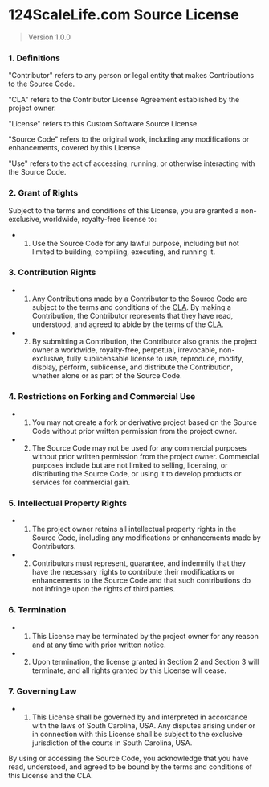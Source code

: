 # 124ScaleLife.com Source License

> Version 1.0.0

### 1. Definitions

"Contributor" refers to any person or legal entity that makes Contributions to the Source Code.

"CLA" refers to the Contributor License Agreement established by the project owner.

"License" refers to this Custom Software Source License.

"Source Code" refers to the original work, including any modifications or enhancements, covered by this License.

"Use" refers to the act of accessing, running, or otherwise interacting with the Source Code.

### 2. Grant of Rights

Subject to the terms and conditions of this License, you are granted a non-exclusive, worldwide, royalty-free license
to:

-
    1. Use the Source Code for any lawful purpose, including but not limited to building, compiling, executing, and
       running it.

### 3. Contribution Rights

-
    1. Any Contributions made by a Contributor to the Source Code are subject to the terms and conditions of
       the [CLA][cla]. By
       making a Contribution, the Contributor represents that they have read, understood, and agreed to abide by the
       terms of the [CLA][cla].

-
    2. By submitting a Contribution, the Contributor also grants the project owner a worldwide, royalty-free, perpetual,
       irrevocable, non-exclusive, fully sublicensable license to use, reproduce, modify, display, perform, sublicense,
       and distribute the Contribution, whether alone or as part of the Source Code.

### 4. Restrictions on Forking and Commercial Use

-
    1. You may not create a fork or derivative project based on the Source Code without prior written permission from
       the project owner.

-
    2. The Source Code may not be used for any commercial purposes without prior written permission from the project
       owner. Commercial purposes include but are not limited to selling, licensing, or distributing the Source Code, or
       using it to develop products or services for commercial gain.

### 5. Intellectual Property Rights

-
    1. The project owner retains all intellectual property rights in the Source Code, including any modifications or
       enhancements made by Contributors.

-
    2. Contributors must represent, guarantee, and indemnify that they have the necessary rights to contribute their
       modifications or enhancements to the Source Code and that such contributions do not infringe upon the rights of
       third parties.

### 6. Termination

-
    1. This License may be terminated by the project owner for any reason and at any time with prior written notice.

-
    2. Upon termination, the license granted in Section 2 and Section 3 will terminate, and all rights granted by this
       License will cease.

### 7. Governing Law

-
    1. This License shall be governed by and interpreted in accordance with the laws of South Carolina, USA. Any
       disputes
       arising under or in connection with this License shall be subject to the exclusive jurisdiction of the courts
       in South Carolina, USA.

By using or accessing the Source Code, you acknowledge that you have read, understood, and agreed to be bound by the
terms and conditions of this License and the CLA.

[cla]: ./docs/CLA.md

